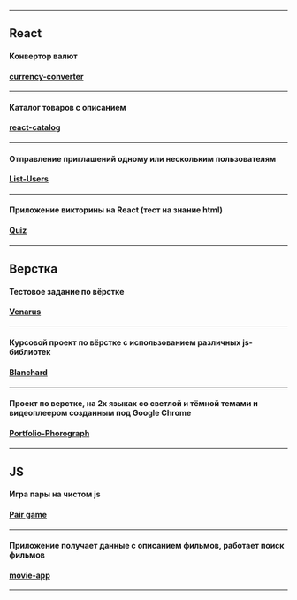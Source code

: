 ***
## React

#### Конвертор валют
#### [currency-converter](https://timbad1.github.io/currency-convertor/)
---
#### Каталог товаров с описанием
#### [react-catalog](https://timbad1.github.io/React-Api/)
---
#### Отправление приглашений одному или нескольким пользователям
#### [List-Users](https://timbad1.github.io/react-list-users/)
---
#### Приложение викторины на React (тест на знание html)
#### [Quiz](https://timbad1.github.io/react-quiz/)
***
## Верстка

#### Тестовое задание по вёрстке 
#### [Venarus](https://timbad1.github.io/venarus)
---
#### Курсовой проект по вёрстке с использованием различных js-библиотек
#### [Blanchard](https://timbad1.github.io/Blanchard)
---
#### Проект по верстке, на 2х языках со светлой и тёмной темами и видеоплеером созданным под Google Chrome
#### [Portfolio-Phorograph](https://timbad1.github.io/portfolio-phorograph/portfolio-phorograph/)
***
## JS

#### Игра пары на чистом js
#### [Pair game](https://timbad1.github.io/pair-game/)
---
#### Приложение получает данные с описанием фильмов, работает поиск фильмов
#### [movie-app](https://timbad1.github.io/movie-app/)
***
